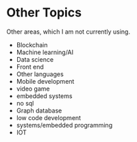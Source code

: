 # Other Topics

Other areas, which I am not currently using.

- Blockchain
- Machine learning/AI
- Data science
- Front end
- Other languages
- Mobile development
- video game
- embedded systems
- no sql
- Graph database
- low code development
- systems/embedded programming
- IOT
